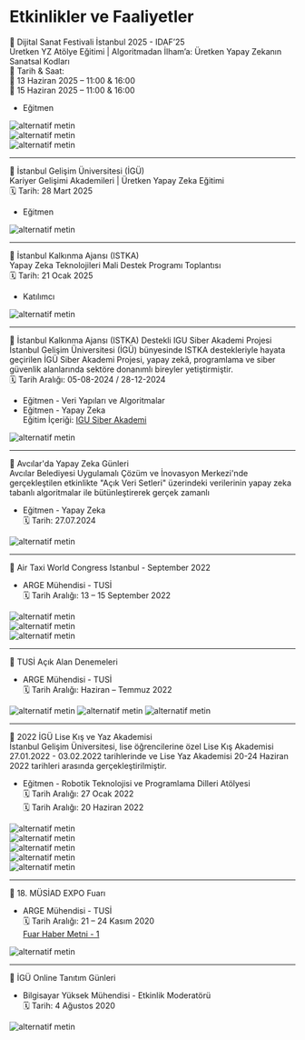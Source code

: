 # Etkinlikler ve Faaliyetler   

📢 Dijital Sanat Festivali İstanbul 2025 - IDAF’25    
Üretken YZ Atölye Eğitimi | Algoritmadan İlham’a:  Üretken Yapay Zekanın Sanatsal Kodları   
📅 Tarih & Saat:   
🔹 13 Haziran 2025 – 11:00 & 16:00   
🔹 15 Haziran 2025 – 11:00 & 16:00   
* Eğitmen   

![alternatif metin](https://github.com/acetinkaya/etkinliklervefaaliyetler/blob/main/idaf.png)   
![alternatif metin](https://github.com/acetinkaya/etkinliklervefaaliyetler/blob/main/IDAF25_atolye_1.png)    
![alternatif metin](https://github.com/acetinkaya/etkinliklervefaaliyetler/blob/main/IDAF25_atolye_3.png)    

---

📢 İstanbul Gelişim Üniversitesi (İGÜ)    
Kariyer Gelişimi Akademileri | Üretken Yapay Zeka Eğitimi    
🗓️ Tarih: 28 Mart 2025    
* Eğitmen

![alternatif metin](https://github.com/acetinkaya/etkinliklervefaaliyetler/blob/main/iguliseyz.jpeg)

---

📢 İstanbul Kalkınma Ajansı (ISTKA)      
Yapay Zeka Teknolojileri Mali Destek Programı Toplantısı    
🗓️ Tarih: 21 Ocak 2025     
* Katılımcı    

![alternatif metin](https://github.com/acetinkaya/etkinliklervefaaliyetler/blob/main/YZ_calistay%C4%B1.jpg)

---

📢 İstanbul Kalkınma Ajansı (ISTKA) Destekli IGU Siber Akademi Projesi       
İstanbul Gelişim Üniversitesi (İGÜ) bünyesinde ISTKA destekleriyle hayata geçirilen İGÜ Siber Akademi Projesi, yapay zekâ, programlama ve siber güvenlik alanlarında sektöre donanımlı bireyler yetiştirmiştir.     
🗓️ Tarih Aralığı: 05-08-2024 / 28-12-2024       
* Eğitmen - Veri Yapıları ve Algoritmalar       
* Eğitmen - Yapay Zeka        
Eğitim İçeriği: [IGU Siber Akademi](https://siberakademi.gelisim.edu.tr/tr/idari-icerik-mufredatimiz)      

![alternatif metin](https://github.com/acetinkaya/etkinliklervefaaliyetler/blob/main/istka.png)         
   
---

📢 Avcılar'da Yapay Zeka Günleri    
Avcılar Belediyesi Uygulamalı Çözüm ve İnovasyon Merkezi'nde gerçekleştilen etkinlikte "Açık Veri Setleri" üzerindeki verilerinin yapay zeka tabanlı algoritmalar ile bütünleştirerek gerçek zamanlı 
* Eğitmen - Yapay Zeka         
🗓️ Tarih: 27.07.2024     
      
![alternatif metin](https://github.com/acetinkaya/etkinliklervefaaliyetler/blob/main/avcilaryz.jpg)        

---

📢 Air Taxi World Congress Istanbul - September 2022      
* ARGE Mühendisi - TUSİ        
🗓️ Tarih Aralığı: 13 – 15 September 2022

![alternatif metin](https://github.com/acetinkaya/etkinliklervefaaliyetler/blob/main/airtaxi1.jpg)    
![alternatif metin](https://github.com/acetinkaya/etkinliklervefaaliyetler/blob/main/airtaxi3.jpg)    
![alternatif metin](https://github.com/acetinkaya/etkinliklervefaaliyetler/blob/main/airtaxi2.jpg)    
  
---

📢 TUSİ Açık Alan Denemeleri    
* ARGE Mühendisi - TUSİ        
🗓️ Tarih Aralığı: Haziran – Temmuz 2022

![alternatif metin](https://github.com/acetinkaya/etkinliklervefaaliyetler/blob/main/haber1.jpg)
![alternatif metin](https://github.com/acetinkaya/etkinliklervefaaliyetler/blob/main/haber2.jpg)
![alternatif metin](https://github.com/acetinkaya/etkinliklervefaaliyetler/blob/main/haber3.jpg)

---

📢 2022 İGÜ Lise Kış ve Yaz Akademisi      
İstanbul Gelişim Üniversitesi, lise öğrencilerine özel Lise Kış Akademisi 27.01.2022 - 03.02.2022 tarihlerinde ve Lise Yaz Akademisi 20-24 Haziran 2022 tarihleri arasında gerçekleştirilmiştir.      
* Eğitmen - Robotik Teknolojisi  ve Programlama Dilleri Atölyesi             
🗓️ Tarih Aralığı: 27 Ocak 2022   
🗓️ Tarih Aralığı: 20 Haziran 2022

![alternatif metin](https://github.com/acetinkaya/etkinliklervefaaliyetler/blob/main/kis1.jpg)  
![alternatif metin](https://github.com/acetinkaya/etkinliklervefaaliyetler/blob/main/2025-06-09_23-53-06.png)   
![alternatif metin](https://github.com/acetinkaya/etkinliklervefaaliyetler/blob/main/k%C4%B1s_1.jpg)  
![alternatif metin](https://github.com/acetinkaya/etkinliklervefaaliyetler/blob/main/yaz_okulu1.jpg)  
![alternatif metin](https://github.com/acetinkaya/etkinliklervefaaliyetler/blob/main/yaz_okulu2.jpg)  

---

📢 18. MÜSİAD EXPO Fuarı       
* ARGE Mühendisi - TUSİ     
🗓️ Tarih Aralığı: 21 – 24 Kasım 2020    
[Fuar Haber Metni - 1](https://gelisim.edu.tr/tr/gelisim-haber-cumhurbaskani-erdogan-ucan-araba-tusiyi-inceledi)    
     
![alternatif metin](https://github.com/acetinkaya/etkinliklervefaaliyetler/blob/main/tusi-fuar.jpg)       

---

📢 İGÜ Online Tanıtım Günleri         
* Bilgisayar Yüksek Mühendisi - Etkinlik Moderatörü   
🗓️ Tarih: 4 Ağustos 2020      
   
![alternatif metin](https://github.com/acetinkaya/etkinliklervefaaliyetler/blob/main/tto-tanitim.jpg)
